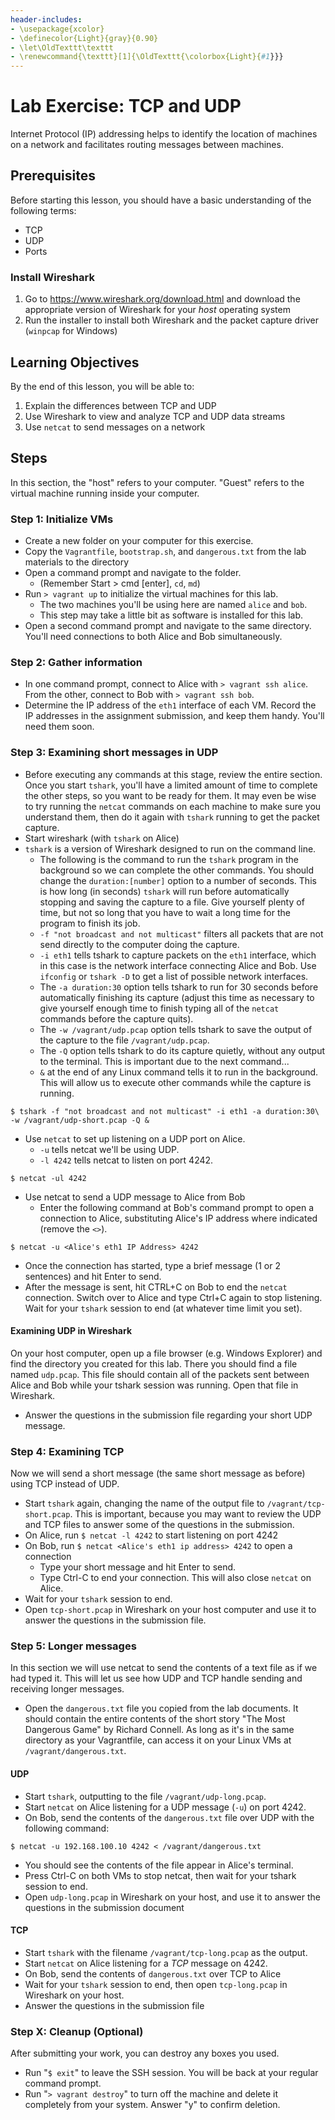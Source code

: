 ```yaml
---
header-includes:
- \usepackage{xcolor}
- \definecolor{Light}{gray}{0.90}
- \let\OldTexttt\texttt
- \renewcommand{\texttt}[1]{\OldTexttt{\colorbox{Light}{#1}}}
---
```

Lab Exercise: TCP and UDP
==========================

Internet Protocol (IP) addressing helps to identify the location of machines on a network and facilitates routing messages between machines. 

Prerequisites
--------------------------
Before starting this lesson, you should have a basic understanding of the following terms:

* TCP
* UDP
* Ports

### Install Wireshark

1. Go to https://www.wireshark.org/download.html and download the appropriate version of Wireshark for your _host_ operating system
2. Run the installer to install both Wireshark and the packet capture driver (`winpcap` for Windows)

Learning Objectives
--------------------------
By the end of this lesson, you will be able to:

1. Explain the differences between TCP and UDP
2. Use Wireshark to view and analyze TCP and UDP data streams
3. Use `netcat` to send messages on a network


Steps
--------------------------

In this section, the "host" refers to your computer. "Guest" refers to the virtual machine running inside your computer.

### Step 1: Initialize VMs

* Create a new folder on your computer for this exercise.
* Copy the `Vagrantfile`, `bootstrap.sh`, and `dangerous.txt` from the lab materials to the directory
* Open a command prompt and navigate to the folder.
    * (Remember Start > cmd [enter], `cd`, `md`)
* Run `> vagrant up` to initialize the virtual machines for this lab.
    * The two machines you'll be using here are named `alice` and `bob`.
    * This step may take a little bit as software is installed for this lab.
* Open a second command prompt and navigate to the same directory. You'll need connections
  to both Alice and Bob simultaneously.

### Step 2: Gather information

* In one command prompt, connect to Alice with `> vagrant ssh alice`. From the other,
  connect to Bob with `> vagrant ssh bob`.
* Determine the IP address of the `eth1` interface of each VM. Record the IP addresses in
  the assignment submission, and keep them handy. You'll need them soon.


### Step 3: Examining short messages in UDP
* Before executing any commands at this stage, review the entire section. Once you start
  `tshark`, you'll have a limited amount of time to complete the other steps, so you want
  to be ready for them. It may even be wise to try running the `netcat` commands on each
  machine to make sure you understand them, then do it again with `tshark` running to get
  the packet capture.
* Start wireshark (with `tshark` on Alice)
* `tshark` is a version of Wireshark designed to run on the command line. 
    * The following is the command to run the `tshark` program in the background so we can
    	complete the other commands. You should change the `duration:[number]` option to a
    	number of seconds. This is how long (in seconds) `tshark` will run before
    	automatically stopping and saving the capture to a file. Give yourself plenty of
    	time, but not so long that you have to wait a long time for the program to finish
    	its job.
    * `-f "not broadcast and not multicast"` filters all packets that are not send directly
      to the computer doing the capture. 
    * `-i eth1` tells tshark to capture packets on the `eth1` interface, which in this
      case is the network interface connecting Alice and Bob. Use `ifconfig` or `tshark
      -D` to get a list of possible network interfaces.
    * The `-a duration:30` option tells tshark to run for 30 seconds before automatically
    	finishing its capture (adjust this time as necessary to give yourself enough time
    	to finish typing all of the `netcat` commands before the capture quits).
    * The `-w /vagrant/udp.pcap` option tells tshark to save the output of the capture to
    	the file `/vagrant/udp.pcap`.
    * The `-Q` option tells tshark to do its capture quietly, without any output to the
    	terminal. This is important due to the next command...
    * `&` at the end of any Linux command tells it to run in the background. This will allow
    	us to execute other commands while the capture is running.

```
$ tshark -f "not broadcast and not multicast" -i eth1 -a duration:30\
-w /vagrant/udp-short.pcap -Q &
```

* Use `netcat` to set up listening on a UDP port on Alice.
    * `-u` tells netcat we'll be using UDP.
    * `-l 4242` tells netcat to listen on port 4242.

```
$ netcat -ul 4242
```

* Use netcat to send a UDP message to Alice from Bob
  * Enter the following command at Bob's command prompt to open a connection to Alice,
  substituting Alice's IP address where indicated (remove the `<>`).
```
$ netcat -u <Alice's eth1 IP Address> 4242
```
* Once the connection has started, type a brief message (1 or 2 sentences) and hit Enter
  to send.
* After the message is sent, hit CTRL+C on Bob to end the `netcat` connection. Switch over
  to Alice and type Ctrl+C again to stop listening. Wait for your `tshark` session to end
  (at whatever time limit you set).

#### Examining UDP in Wireshark

On your host computer, open up a file browser (e.g. Windows Explorer) and find the
directory you created for this lab. There you should find a file named `udp.pcap`. This
file should contain all of the packets sent between Alice and Bob while your tshark
session was running. Open that file in Wireshark.

* Answer the questions in the submission file regarding your short UDP message.

### Step 4: Examining TCP

Now we will send a short message (the same short message as before) using TCP instead of
UDP.

* Start `tshark` again, changing the name of the output file to
  `/vagrant/tcp-short.pcap`. This is important, because you may want to review the UDP and
  TCP files to answer some of the questions in the submission.
* On Alice, run `$ netcat -l 4242` to start listening on port 4242
* On Bob, run `$ netcat <Alice's eth1 ip address> 4242` to open a connection
    * Type your short message and hit Enter to send.
    * Type Ctrl-C to end your connection. This will also close `netcat` on Alice.
* Wait for your `tshark` session to end.
* Open `tcp-short.pcap` in Wireshark on your host computer and use it to answer the
questions in the submission file.

### Step 5: Longer messages

In this section we will use netcat to send the contents of a text file as if we had typed
it. This will let us see how UDP and TCP handle sending and receiving longer messages.

* Open the `dangerous.txt` file you copied from the lab documents. It should contain the
  entire contents of the short story "The Most Dangerous Game" by Richard Connell. As long
  as it's in the same directory as your Vagrantfile, can access it on your Linux VMs at
  `/vagrant/dangerous.txt`.

#### UDP

* Start `tshark`, outputting to the file `/vagrant/udp-long.pcap`.
* Start `netcat` on Alice listening for a UDP message (`-u`) on port 4242.
* On Bob, send the contents of the `dangerous.txt` file over UDP with the following
command:

```
$ netcat -u 192.168.100.10 4242 < /vagrant/dangerous.txt
```

* You should see the contents of the file appear in Alice's terminal.
* Press Ctrl-C on both VMs to stop netcat, then wait for your tshark session to end.
* Open `udp-long.pcap` in Wireshark on your host, and use it to answer the questions in
the submission document

#### TCP

* Start `tshark` with the filename `/vagrant/tcp-long.pcap` as the output.
* Start `netcat` on Alice listening for a _TCP_ message on 4242.
* On Bob, send the contents of `dangerous.txt` over TCP to Alice
* Wait for your `tshark` session to end, then open `tcp-long.pcap` in Wireshark on your
host.
* Answer the questions in the submission file

### Step X: Cleanup (Optional)

After submitting your work, you can destroy any boxes you used.

* Run "`$ exit`" to leave the SSH session. You will be back at your regular command prompt.
* Run "`> vagrant destroy`" to turn off the machine and delete it completely from your system. Answer "y" to confirm deletion.
